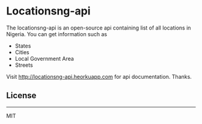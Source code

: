 # Locationsng-api 

The locationsng-api is an open-source api containing list of all locations in Nigeria. You can get information such as 
- States 
- Cities 
- Local Government Area 
- Streets 

Visit  http://locationsng-api.heorkuapp.com for api documentation. 
Thanks.

## License 
---
MIT 

